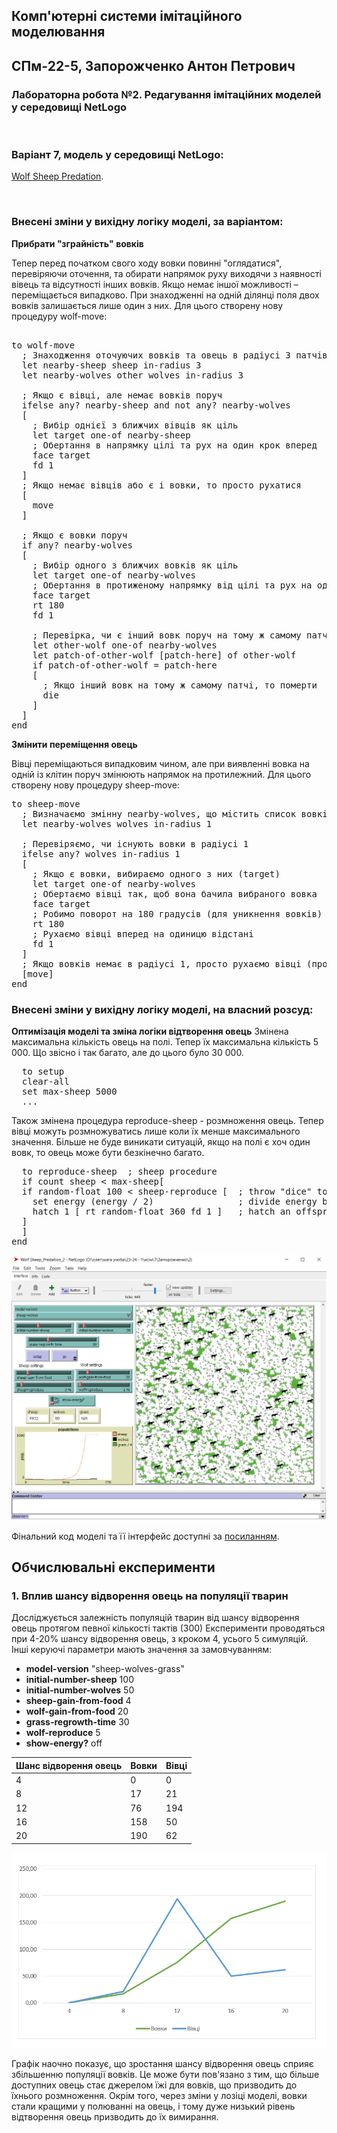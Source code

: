 ## Комп'ютерні системи імітаційного моделювання
## СПм-22-5, **Запорожченко Антон Петрович**
### Лабораторна робота №**2**. Редагування імітаційних моделей у середовищі NetLogo

<br>

### Варіант 7, модель у середовищі NetLogo:
[Wolf Sheep Predation](http://www.netlogoweb.org/launch#http://www.netlogoweb.org/assets/modelslib/Sample%20Models/Biology/Wolf%20Sheep%20Predation.nlogo).

<br>

### Внесені зміни у вихідну логіку моделі, за варіантом:

**Прибрати "зграйність" вовків**

Тепер перед початком свого ходу вовки повинні "оглядатися", перевіряючи оточення, та обирати напрямок руху виходячи з наявності вівець та відсутності інших вовків. Якщо немає іншої можливості – переміщається випадково. При знаходженні на одній ділянці поля двох вовків залишається лише один з них. Для цього створену нову процедуру wolf-move:
<pre> 
to wolf-move
  ; Знаходження оточуючих вовків та овець в радіусі 3 патчів
  let nearby-sheep sheep in-radius 3
  let nearby-wolves other wolves in-radius 3

  ; Якщо є вівці, але немає вовків поруч
  ifelse any? nearby-sheep and not any? nearby-wolves
  [
    ; Вибір однієї з ближчих вівців як ціль
    let target one-of nearby-sheep
    ; Обертання в напрямку цілі та рух на один крок вперед
    face target
    fd 1
  ] 
  ; Якщо немає вівців або є і вовки, то просто рухатися
  [
    move
  ]
  
  ; Якщо є вовки поруч
  if any? nearby-wolves 
  [
    ; Вибір одного з ближчих вовків як ціль
    let target one-of nearby-wolves
    ; Обертання в протиженому напрямку від цілі та рух на один крок вперед
    face target
    rt 180 
    fd 1
    
    ; Перевірка, чи є інший вовк поруч на тому ж самому патчі
    let other-wolf one-of nearby-wolves
    let patch-of-other-wolf [patch-here] of other-wolf
    if patch-of-other-wolf = patch-here
    [ 
      ; Якщо інший вовк на тому ж самому патчі, то померти
      die 
    ]
  ]
end
</pre>

**Змінити переміщення овець**

Вівці переміщаються випадковим чином, але при виявленні вовка на одній із клітин поруч змінюють напрямок на протилежний.  Для цього створену нову процедуру sheep-move:
<pre>
to sheep-move
  ; Визначаємо змінну nearby-wolves, що містить список вовків в радіусі 1 одиниці від вівці
  let nearby-wolves wolves in-radius 1
  
  ; Перевіряємо, чи існують вовки в радіусі 1
  ifelse any? wolves in-radius 1 
  [
    ; Якщо є вовки, вибираємо одного з них (target)
    let target one-of nearby-wolves
    ; Обертаємо вівці так, щоб вона бачила вибраного вовка
    face target
    ; Робимо поворот на 180 градусів (для уникнення вовків)
    rt 180 
    ; Рухаємо вівці вперед на одиницю відстані
    fd 1
  ]
  ; Якщо вовків немає в радіусі 1, просто рухаємо вівці (продовжуємо її звичайний рух)
  [move]
end
</pre>

### Внесені зміни у вихідну логіку моделі, на власний розсуд:

**Оптимізація моделі та зміна логіки відтворення овець**
Змінена максимальна кількість овець на полі. Тепер їх максимальна кількість 5 000. Що звісно і так багато, але до цього було 30 000.
<pre>
  to setup
  clear-all
  set max-sheep 5000
  ...
</pre>

Також змінена процедура reproduce-sheep - розмноження овець. Тепер вівці можуть розмножуватись лише коли їх менше максимального значення. Більше не буде виникати ситуацій, якщо на полі є хоч один вовк, то овець може бути безкінечно багато.
<pre>
  to reproduce-sheep  ; sheep procedure
  if count sheep < max-sheep[
  if random-float 100 < sheep-reproduce [  ; throw "dice" to see if you will reproduce
    set energy (energy / 2)                ; divide energy between parent and offspring
    hatch 1 [ rt random-float 360 fd 1 ]   ; hatch an offspring and move it forward 1 step
  ]
  ]
end
</pre>

![Скріншот моделі в процесі симуляції](model.png)

Фінальний код моделі та її інтерфейс доступні за [посиланням](Wolf_Sheep_Predation_2.nlogo).
<br>


## Обчислювальні експерименти 
### 1. Вплив шансу відворення овець на популяції тварин
Досліджується залежність популяцій тварин від шансу відворення овець протягом певної кількості тактів (300)
Експерименти проводяться при 4-20% шансу відворення овець, з кроком 4, усього 5 симуляцій.  
Інші керуючі параметри мають значення за замовчуванням:
- **model-version** "sheep-wolves-grass"
- **initial-number-sheep** 100
- **initial-number-wolves** 50
- **sheep-gain-from-food** 4
- **wolf-gain-from-food** 20
- **grass-regrowth-time** 30
- **wolf-reproduce** 5
- **show-energy?** off

<table>
<thead>
<tr><th>Шанс відворення овець</th><th>Вовки</th><th>Вівці</th></tr>
</thead>
<tbody>
<tr><td>4</td><td>0</td><td>0</td></tr>
<tr><td>8</td><td>17</td><td>21</td></tr>
<tr><td>12</td><td>76</td><td>194</td></tr>
<tr><td>16</td><td>158</td><td>50</td></tr>
<tr><td>20</td><td>190</td><td>62</td></tr>
</tbody>
</table>

![Вплив шансу відворення овець на популяції тварин](fig1.png)

Графік наочно показує, що зростання шансу відворення овець сприяє збільшенню популяції вовків. Це може бути пов'язано з тим, що більше доступних овець стає джерелом їжі для вовків, що призводить до їхнього розмноження. Окрім того, через зміни у лозіці моделі, вовки стали кращими у полюванні на овець, і тому дуже низький рівень відтворення овець призводить до їх вимирання.
